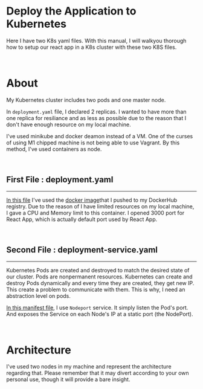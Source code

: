 # Deploy the Application to Kubernetes

Here I have two K8s yaml files. With this manual, I will walkyou thorough how to setup our react app in a K8s cluster with these two K8S files. 

</br>

# About
My Kubernetes cluster includes two pods and one master node.

In `deployment.yaml` file, I declared 2 replicas. I wanted to have more than one replica for resiliance and as less as possible due to the reason that I don't have enough resource on my local machine.

I've used minikube and docker deamon instead of a VM. One of the curses of using M1 chipped machine is not being able to use Vagrant. By this method, I've used containers as node.

</br>

## First File :  **deployment.yaml**

---

[In this file](./deployment.yaml) I've used the [docker image](https://hub.docker.com/repository/docker/yogun/react)that I pushed to my DockerHub registry. Due to the reason of I have limited resources on my local machine, I gave a CPU and Memory limit to this container. I opened 3000 port for React App, which is actually default port used by React App.

</br>

## Second File :  **deployment-service.yaml**

---

Kubernetes Pods are created and destroyed to match the desired state of our cluster. Pods are nonpermanent resources. Kubernetes can create and destroy Pods dynamically and every time they are created, they get new IP. This create a problem to communicate with them. This is why, I need an abstraction level on pods. 

[In this manifest file](./deployment-service.yaml), I use `Nodeport` service. It simply listen the Pod's port.  And exposes the Service on each Node's IP at a static port (the NodePort).

</br>

# Architecture

I've used two nodes in my machine and represent the architecture regarding that. Please remember that it may divert according to your own personal use, though it will provide a bare insight.
